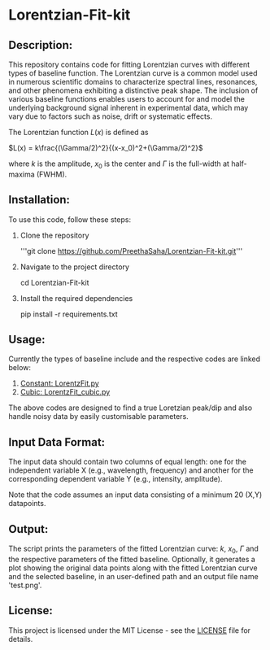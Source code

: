 # Lorentzian-Fit-kit

## Description:

This repository contains code for fitting Lorentzian curves with different types of baseline function. 
The Lorentzian curve is a common model used in numerous scientific domains to characterize spectral lines, resonances, and other phenomena exhibiting a distinctive peak shape. The inclusion of various baseline functions enables users to account for and model the underlying background signal inherent in experimental data, which may vary due to factors such as noise, drift or systematic effects.

The Lorentzian function $L(x)$ is defined as

$L(x) = k\frac{(\Gamma/2)^2}{(x-x_0)^2+(\Gamma/2)^2}$

where $k$ is the amplitude, $x_0$ is the center and $\Gamma$ is the full-width at half-maxima (FWHM).

 

## Installation:
To use this code, follow these steps:

1. Clone the repository

   '''git clone https://github.com/PreethaSaha/Lorentzian-Fit-kit.git'''

3. Navigate to the project directory

   cd Lorentzian-Fit-kit

5. Install the required dependencies

   pip install -r requirements.txt

## Usage:

Currently the types of baseline include and the respective codes are linked below:

1. [Constant: LorentzFit.py](https://github.com/PreethaSaha/Lorentzian-Fit-kit/blob/main/LorentzFit.py) 
2. [Cubic: LorentzFit_cubic.py](https://github.com/PreethaSaha/Lorentzian-Fit-kit/blob/main/LorentzFit_cubic.py)

The above codes are designed to find a true Loretzian peak/dip and also handle noisy data by easily customisable parameters.

## Input Data Format:

The input data should contain two columns of equal length: one for the independent variable X (e.g., wavelength, frequency) and another for the corresponding dependent variable Y (e.g., intensity, amplitude). 

Note that the code assumes an input data consisting of a minimum 20 (X,Y) datapoints.

## Output:

The script prints the parameters of the fitted Lorentzian curve: $k$, $x_0$, $\Gamma$ and the respective parameters of the fitted baseline. Optionally, it generates a plot showing the original data points along with the fitted Lorentzian curve and the selected baseline, in an user-defined path and an output file name 'test.png'.

## License:

This project is licensed under the MIT License - see the [LICENSE](https://github.com/PreethaSaha/Lorentzian-Fit-kit/blob/main/LICENSE) file for details.



